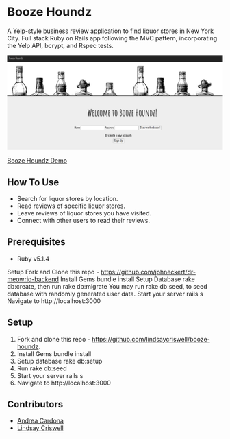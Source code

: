 # Booze Houndz
A Yelp-style business review application to find liquor stores in New York City. Full stack Ruby on Rails app following the MVC pattern, incorporating the Yelp API, bcrypt, and Rspec tests.

![homepage](booze-houndz-homepage.png)

[Booze Houndz Demo](https://www.youtube.com/watch?v=v3OBvErbMd4)

## How To Use
* Search for liquor stores by location.
* Read reviews of specific liquor stores.
* Leave reviews of liquor stores you have visited.
* Connect with other users to read their reviews.

## Prerequisites

* Ruby v5.1.4

Setup
Fork and Clone this repo - https://github.com/johneckert/dr-meowrio-backend
Install Gems bundle install
Setup Database rake db:create, then run rake db:migrate
You may run rake db:seed, to seed database with randomly generated user data.
Start your server rails s
Navigate to http://localhost:3000

## Setup
1. Fork and clone this repo - https://github.com/lindsaycriswell/booze-houndz.
2. Install Gems bundle install
3. Setup database rake db:setup
4. Run rake db:seed
5. Start your server rails s
6. Navigate to http://localhost:3000

## Contributors 
* [Andrea Cardona](https://github.com/andreancardona)
* [Lindsay Criswell](https://github.com/lindsaycriswell)

